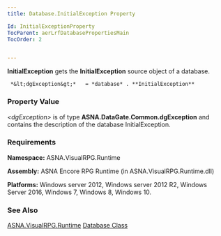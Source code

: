 ```yaml
---
title: Database.InitialException Property

Id: InitialExceptionProperty
TocParent: aerLrfDatabasePropertiesMain
TocOrder: 2


---
```


**InitialException** gets the **InitialException** source object of a database. 

```
 *&lt;dgException&gt;*   = *database* . **InitialException** 
```

### Property Value
*&lt;dgException&gt;* is of type **ASNA.DataGate.Common.dgException** and contains the description of the database InitialException. 

### Requirements
**Namespace:** ASNA.VisualRPG.Runtime 

**Assembly:** ASNA Encore RPG Runtime (in ASNA.VisualRPG.Runtime.dll) 

**Platforms:** Windows server 2012, Windows server 2012 R2, Windows Server 2016, Windows 7, Windows 8, Windows 10. <br /> 

### See Also
[ASNA.VisualRPG.Runtime](aerLrfRuntimeNamespace.html)
[Database Class](Date_Formats.html) 
